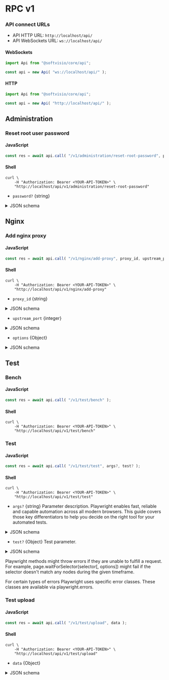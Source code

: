# RPC v1

### API connect URLs

- API HTTP URL: `http://localhost/api/`
- API WebSockets URL: `ws://localhost/api/`

<!-- tabs:start -->

#### **WebSockets**

```javascript
import Api from "@softvisio/core/api";

const api = new Api( "ws://localhost/api/" );
```

#### **HTTP**

```javascript
import Api from "@softvisio/core/api";

const api = new Api( "http://localhost/api/" );
```

<!-- tabs:end -->

## Administration

### Reset root user password

<!-- tabs:start -->

#### **JavaScript**

```javascript
const res = await api.call( "/v1/administration/reset-root-password", password? );
```

#### **Shell**

```shell
curl \
    -H "Authorization: Bearer <YOUR-API-TOKEN>" \
    "http://localhost/api/v1/administration/reset-root-password"
```

<!-- tabs:end -->

- `password?` {string}

<details>
    <summary>JSON schema</summary>

```json
{
    "type": "string"
}
```

</details>

## Nginx

### Add nginx proxy

<!-- tabs:start -->

#### **JavaScript**

```javascript
const res = await api.call( "/v1/nginx/add-proxy", proxy_id, upstream_port, options );
```

#### **Shell**

```shell
curl \
    -H "Authorization: Bearer <YOUR-API-TOKEN>" \
    "http://localhost/api/v1/nginx/add-proxy"
```

<!-- tabs:end -->

- `proxy_id` {string}

<details>
    <summary>JSON schema</summary>

```json
{
    "type": "string",
    "fotmat": "kebab-case"
}
```

</details>

- `upstream_port` {integer}

<details>
    <summary>JSON schema</summary>

```json
{
    "type": "integer",
    "format": "ip-port"
}
```

</details>

- `options` {Object}

<details>
    <summary>JSON schema</summary>

```json
{
    "type": "object",
    "properties": {
        "upstreamProxyProtocol": {
            "type": "boolean"
        },
        "servers": {
            "type": "array",
            "minItems": 1,
            "items": {
                "type": "object",
                "properties": {
                    "port": {
                        "type": "integer",
                        "format": "ip-port"
                    },
                    "type": {
                        "enum": ["http", "tcp", "udp"]
                    },
                    "serverName": {
                        "anyOf": [
                            {
                                "type": "null"
                            },
                            {
                                "type": "string",
                                "format": "nginx-server-name"
                            },
                            {
                                "type": "array",
                                "items": {
                                    "type": "string",
                                    "format": "nginx-server-name"
                                },
                                "minItems": 1,
                                "uniqueItems": true
                            }
                        ]
                    },
                    "sslEnabled": {
                        "type": "boolean"
                    },
                    "maxBodySize": {
                        "type": "string",
                        "format": "digital-size"
                    },
                    "cacheEnabled": {
                        "type": "boolean"
                    },
                    "cacheBypass": {
                        "type": "boolean"
                    },
                    "proxyProtocol": {
                        "type": "boolean"
                    }
                },
                "additionalProperties": false,
                "required": ["port"]
            }
        }
    },
    "additionalProperties": false,
    "required": ["servers"]
}
```

</details>

## Test

### Bench

<!-- tabs:start -->

#### **JavaScript**

```javascript
const res = await api.call( "/v1/test/bench" );
```

#### **Shell**

```shell
curl \
    -H "Authorization: Bearer <YOUR-API-TOKEN>" \
    "http://localhost/api/v1/test/bench"
```

<!-- tabs:end -->

### Test

<!-- tabs:start -->

#### **JavaScript**

```javascript
const res = await api.call( "/v1/test/test", args?, test? );
```

#### **Shell**

```shell
curl \
    -H "Authorization: Bearer <YOUR-API-TOKEN>" \
    "http://localhost/api/v1/test/test"
```

<!-- tabs:end -->

- `args?` {string} Parameter description. Playwright enables fast, reliable and capable automation across all modern browsers. This guide covers those key differentiators to help you decide on the right tool for your automated tests.

<details>
    <summary>JSON schema</summary>

```json
{
    "type": "string"
}
```

</details>

- `test?` {Object} Test parameter.

<details>
    <summary>JSON schema</summary>

```json
{
    "type": "object"
}
```

</details>

Playwright methods might throw errors if they are unable to fulfill a request. For example, page.waitForSelector(selector\[, options]) might fail if the selector doesn't match any nodes during the given timeframe.

For certain types of errors Playwright uses specific error classes. These classes are available via playwright.errors.

### Test upload

<!-- tabs:start -->

#### **JavaScript**

```javascript
const res = await api.call( "/v1/test/upload", data );
```

#### **Shell**

```shell
curl \
    -H "Authorization: Bearer <YOUR-API-TOKEN>" \
    "http://localhost/api/v1/test/upload"
```

<!-- tabs:end -->

- `data` {Object}

<details>
    <summary>JSON schema</summary>

```json
{
    "type": "object",
    "properties": {
        "file": {
            "file": {
                "maxSize": "52428800",
                "contentType": ["text/plain", "text/html"]
            }
        },
        "options": {
            "type": "object"
        }
    },
    "additionalProperties": false,
    "required": ["file"]
}
```

</details>
